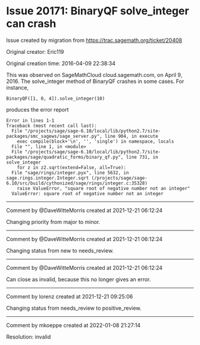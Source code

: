 # Issue 20171: BinaryQF solve_integer can crash

Issue created by migration from https://trac.sagemath.org/ticket/20408

Original creator: Eric119

Original creation time: 2016-04-09 22:38:34

This was observed on SageMathCloud cloud.sagemath.com, on April 9, 2016. The solve_integer method of BinaryQF crashes in some cases. For instance,


```
BinaryQF([1, 0, 4]).solve_integer(10)
```


produces the error report


```
Error in lines 1-1
Traceback (most recent call last):
  File "/projects/sage/sage-6.10/local/lib/python2.7/site-packages/smc_sagews/sage_server.py", line 904, in execute
    exec compile(block+'\n', '', 'single') in namespace, locals
  File "", line 1, in <module>
  File "/projects/sage/sage-6.10/local/lib/python2.7/site-packages/sage/quadratic_forms/binary_qf.py", line 731, in solve_integer
    for z in z2.sqrt(extend=False, all=True):
  File "sage/rings/integer.pyx", line 5632, in sage.rings.integer.Integer.sqrt (/projects/sage/sage-6.10/src/build/cythonized/sage/rings/integer.c:35328)
    raise ValueError, "square root of negative number not an integer"
  ValueError: square root of negative number not an integer
```





---

Comment by @DaveWitteMorris created at 2021-12-21 06:12:24

Changing priority from major to minor.


---

Comment by @DaveWitteMorris created at 2021-12-21 06:12:24

Changing status from new to needs_review.


---

Comment by @DaveWitteMorris created at 2021-12-21 06:12:24

Can close as invalid, because this no longer gives an error.


---

Comment by lorenz created at 2021-12-21 09:25:06

Changing status from needs_review to positive_review.


---

Comment by mkoeppe created at 2022-01-08 21:27:14

Resolution: invalid
